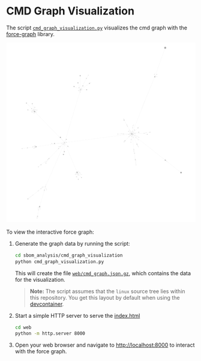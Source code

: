<!--
SPDX-FileCopyrightText: 2025 TNG Technology Consulting GmbH

SPDX-License-Identifier: GPL-2.0-only
-->

# CMD Graph Visualization

The script [`cmd_graph_visualization.py`](./cmd_graph_visualization.py) visualizes the cmd graph with the [force-graph](https://github.com/vasturiano/force-graph) library.

![force-graph](./vmlinux-no-headers-no-configs.png)

To view the interactive force graph:

1. Generate the graph data by running the script:
    ```bash
    cd sbom_analysis/cmd_graph_visualization
    python cmd_graph_visualization.py
    ```
    This will create the file [`web/cmd_graph.json.gz`](./web/cmd_graph.json.gz), which contains the data for the visualization.
    > **Note:** The script assumes that the `linux` source tree lies within this repository. You get this layout by default when using the [devcontainer](../.devcontainer/devcontainer.json).
2. Start a simple HTTP server to serve the [index.html](web/index.html)
    ```bash
    cd web
    python -m http.server 8000
    ```
3. Open your web browser and navigate to [http://localhost:8000](http://localhost:8000) to interact with the force graph.
